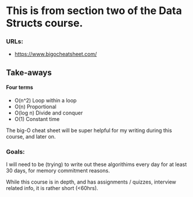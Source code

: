 # This is from section two of the Data Structs course.
### URLs:

- https://www.bigocheatsheet.com/

## Take-aways


#### Four terms
- O(n^2) Loop within a loop
- O(n) Proportional
- O(log n) Divide and conquer
- O(1) Constant time

The big-O cheat sheet will be super helpful for my writing during this course, and later on.

### Goals:
I will need to be (trying) to write out these algorithims every day for at least 30 days,
for memory commitment reasons.

While this course is in depth, and has assignments / quizzes, interview related info, it is rather short (<60hrs).
